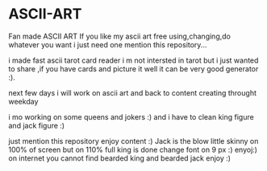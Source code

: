 # ASCII-ART
Fan made ASCII ART
If you like my ascii art
free using,changing,do whatever you want i just need one mention this repository...


i made fast ascii tarot card reader i m not intersted in tarot but i just wanted to share ,if you have cards and picture it well it can be very good generator :).

next few days i will work on ascii art and back to content creating throught weekday

i mo working on some queens and jokers :) and i have to clean king figure and jack figure :)

just mention this repository
enjoy content :)
Jack is the blow little skinny on 100% of screen but on 110% full
king is done change font on 9 px :)
enyoj:)
on internet you cannot find bearded king and bearded jack
enjoy :)
